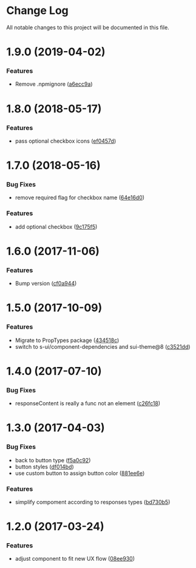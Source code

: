 # Change Log

All notable changes to this project will be documented in this file.

<a name="1.9.0"></a>
# 1.9.0 (2019-04-02)


### Features

* Remove .npmignore ([a6ecc9a](https://github.com/SUI-Components/schibsted-spain-components/commit/a6ecc9a))



<a name="1.8.0"></a>
# 1.8.0 (2018-05-17)


### Features

* pass optional checkbox icons ([ef0457d](https://github.com/SUI-Components/schibsted-spain-components/commit/ef0457d))



<a name="1.7.0"></a>
# 1.7.0 (2018-05-16)


### Bug Fixes

* remove required flag for checkbox name ([64e16d0](https://github.com/SUI-Components/schibsted-spain-components/commit/64e16d0))


### Features

* add optional checkbox ([9c175f5](https://github.com/SUI-Components/schibsted-spain-components/commit/9c175f5))



<a name="1.6.0"></a>
# 1.6.0 (2017-11-06)


### Features

* Bump version ([cf0a944](https://github.com/SUI-Components/schibsted-spain-components/commit/cf0a944))



<a name="1.5.0"></a>
# 1.5.0 (2017-10-09)


### Features

* Migrate to PropTypes package ([434518c](https://github.com/SUI-Components/schibsted-spain-components/commit/434518c))
* switch to s-ui/component-dependencies and sui-theme@8 ([c3521dd](https://github.com/SUI-Components/schibsted-spain-components/commit/c3521dd))



<a name="1.4.0"></a>
# 1.4.0 (2017-07-10)


### Bug Fixes

* responseContent is really a func not an element ([c26fc18](https://github.com/SUI-Components/schibsted-spain-components/commit/c26fc18))



<a name="1.3.0"></a>
# 1.3.0 (2017-04-03)


### Bug Fixes

* back to button type ([f5a0c92](https://github.com/SUI-Components/schibsted-spain-components/commit/f5a0c92))
* button styles ([df014bd](https://github.com/SUI-Components/schibsted-spain-components/commit/df014bd))
* use custom button to assign button color ([881ee6e](https://github.com/SUI-Components/schibsted-spain-components/commit/881ee6e))


### Features

* simplify compoment according to responses types ([bd730b5](https://github.com/SUI-Components/schibsted-spain-components/commit/bd730b5))



<a name="1.2.0"></a>
# 1.2.0 (2017-03-24)


### Features

* adjust component to fit new UX flow ([08ee930](https://github.com/SUI-Components/schibsted-spain-components/commit/08ee930))



